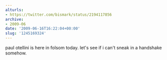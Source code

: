 ```yaml
---
alturls:
- https://twitter.com/bismark/status/2194117856
archive:
- 2009-06
date: '2009-06-16T16:22:04+00:00'
slug: '1245169324'
---
```


paul otellini is here in folsom today. let's see if i can't sneak in a handshake somehow.

